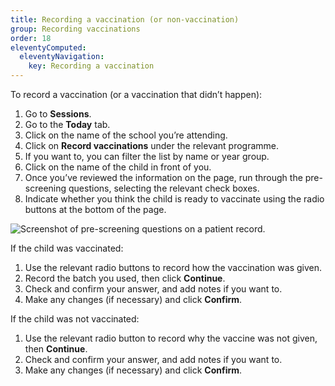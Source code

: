 ```yaml
---
title: Recording a vaccination (or non-vaccination)
group: Recording vaccinations
order: 18
eleventyComputed:
  eleventyNavigation:
    key: Recording a vaccination
---
```


To record a vaccination (or a vaccination that didn’t happen):

1. Go to **Sessions**.
2. Go to the **Today** tab.
3. Click on the name of the school you’re attending.
4. Click on **Record vaccinations** under the relevant programme.
5. If you want to, you can filter the list by name or year group.
6. Click on the name of the child in front of you.
7. Once you’ve reviewed the information on the page, run through the pre-screening questions, selecting the relevant check boxes.
8. Indicate whether you think the child is ready to vaccinate using the radio buttons at the bottom of the page.

![Screenshot of pre-screening questions on a patient record.](/assets/images/session-child-pre-screen.png 'Mavis will ask a series of pre-screening questions before you record a vaccination.')

If the child was vaccinated:

1. Use the relevant radio buttons to record how the vaccination was given.
2. Record the batch you used, then click **Continue**.
3. Check and confirm your answer, and add notes if you want to.
4. Make any changes (if necessary) and click **Confirm**.

If the child was not vaccinated:

1. Use the relevant radio button to record why the vaccine was not given, then **Continue**.
2. Check and confirm your answer, and add notes if you want to.
3. Make any changes (if necessary) and click **Confirm**.
